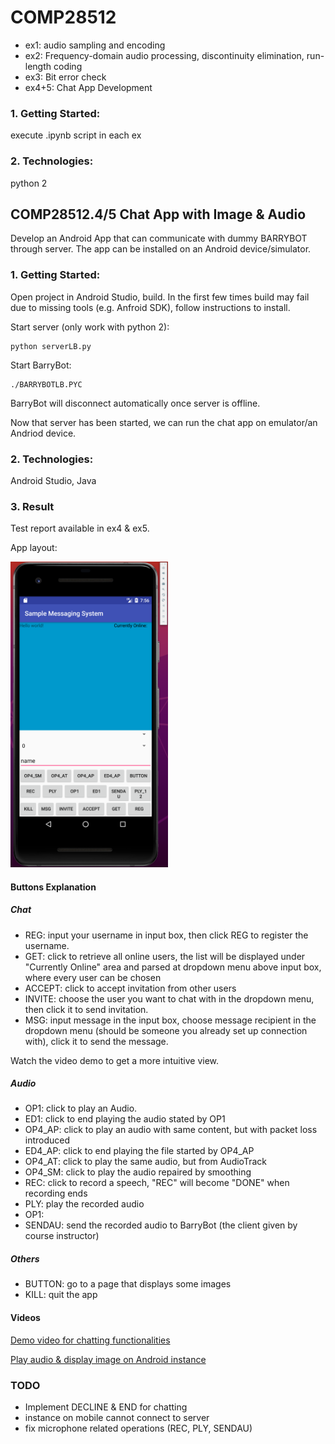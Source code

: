 # COMP28512
 - ex1: audio sampling and encoding
 - ex2: Frequency-domain audio processing, discontinuity elimination, run-length coding
 - ex3: Bit error check
 - ex4+5: Chat App Development

### 1. Getting Started:
execute .ipynb script in each ex


### 2. Technologies:
python 2


## COMP28512.4/5 Chat App with Image & Audio 
Develop an Android App that can communicate with dummy BARRYBOT through server. The app can be installed on an Android device/simulator.


### 1. Getting Started:
Open project in Android Studio, build. In the first few times build may fail due to missing tools (e.g. Anfroid SDK), follow instructions to install.

Start server (only work with python 2):
```
python serverLB.py
```

Start BarryBot:
```
./BARRYBOTLB.PYC
```
BarryBot will disconnect automatically once server is offline.

Now that server has been started, we can run the chat app on emulator/an Andriod device.



### 2. Technologies:
Android Studio, Java


### 3. Result
Test report available in ex4 & ex5.

App layout:

<img src="../../media/28612_4/layout.png"  width="50%" height="50%">

#### Buttons Explanation
##### Chat
 - REG: input your username in input box, then click REG to register the username.
 - GET: click to retrieve all online users, the list will be displayed under "Currently Online" area and parsed at dropdown menu above input box, where every user can be chosen
 - ACCEPT: click to accept invitation from other users
 - INVITE: choose the user you want to chat with in the dropdown menu, then click it to send invitation.
 - MSG: input message in the input box, choose message recipient in the dropdown menu (should be someone you already set up connection with), click it to send the message.

Watch the video demo to get a more intuitive view.

##### Audio
 - OP1: click to play an Audio.
 - ED1: click to end playing the audio stated by OP1
 - OP4_AP: click to play an audio with same content, but with packet loss introduced
 - ED4_AP: click to end playing the file started by OP4_AP
 - OP4_AT: click to play the same audio, but from AudioTrack 
 - OP4_SM: click to play the audio repaired by smoothing
 - REC: click to record a speech, "REC" will become "DONE" when recording ends
 - PLY: play the recorded audio
 - OP1: 
 - SENDAU: send the recorded audio to BarryBot (the client given by course instructor)

##### Others
 - BUTTON: go to a page that displays some images
 - KILL: quit the app

#### Videos
[Demo video for chatting functionalities]()

[Play audio & display image on Android instance]()
### TODO
 - Implement DECLINE & END for chatting
 - instance on mobile cannot connect to server
 - fix microphone related operations (REC, PLY, SENDAU)
